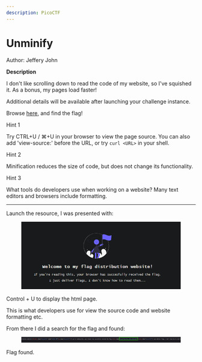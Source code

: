 ```yaml
---
description: PicoCTF
---
```


# Unminify

Author: Jeffery John

**Description**

I don't like scrolling down to read the code of my website, so I've squished it. As a bonus, my pages load faster!

Additional details will be available after launching your challenge instance.

Browse [here](http://titan.picoctf.net:62871/), and find the flag!



Hint 1

Try CTRL+U / ⌘+U in your browser to view the page source. You can also add 'view-source:' before the URL, or try `curl <URL>` in your shell.

Hint 2

Minification reduces the size of code, but does not change its functionality.

Hint 3

What tools do developers use when working on a website? Many text editors and browsers include formatting.

***

Launch the resource, I was presented with:



<figure><img src="../../../.gitbook/assets/image (4) (1) (1).png" alt=""><figcaption></figcaption></figure>

Control + U to display the html page.

This is what developers use for view the source code and website formatting etc.

From there I did a search for the flag and found:

<figure><img src="../../../.gitbook/assets/image (16) (1).png" alt=""><figcaption></figcaption></figure>

Flag found.
